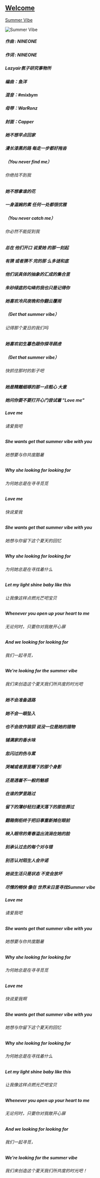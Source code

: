## [Welcome  ](https://zkeq.github.io/zkeq/%C2%B7index.htm)

[Summer Vibe](https://music.163.com/#/song?id=570336496)



![Summer Vibe](http://p1.music.126.net/ftFQfaDvkb7SGa1JY3_OpA==/109951163326913224.jpg "Summer Vibe")

##### 作曲 : NINEONE
##### 作词 : NINEONE
##### Lazyair氛子研究事物所
##### 编曲：鱼洋
##### 混音：#mixbym
##### 母带：WarRonz
##### 封面：Capper

##### 她不想早点回家
##### 漫长漆黑的路 每走一步都好拖沓
##### （You never find me）
###### 你绝找不到我
##### 她不想拿谁的花

##### 一身温婉的素 任何一处都很优雅

##### （You never catch me）
###### 你必然不能捉到我
##### 总在 他们开口 说爱她 的那一刻起

##### 有猜 或者猜不 完的那 么多谜和底

##### 他们说具体的抽象的汇成的集合里

##### 朱砂绿底的勾绛的我也只是记得你

##### 她喜欢冷风夜晚和你翻云覆雨

##### （Get that summer vibe）
###### 记得那个夏日的我们吗
##### 她喜欢初生暮色跟你探寻顾虑

##### （Get that summer vibe）
###### 快抓住那时的影子吧
##### 她是精雕细琢的那一点粗心 大意

##### 她问你要不要打开心门尝试着 "Love me"


##### Love me
###### 请爱我吧
##### She wants get that summer vibe with you
###### 她想要与你共度酷暑
##### Why she looking for looking for
###### 为何她总是在寻寻觅觅
##### Love me
###### 快说爱我
##### She wants get that summer vibe with you
###### 她想与你留下这个夏天的回忆
##### Why she looking for looking for
###### 为何她总是在寻找着什么
##### Let my light shine baby like this
###### 让我像这样点燃光芒吧宝贝
##### Whenever you open up your heart to me
###### 无论何时，只要你对我敞开心扉
##### And we looking for looking for
###### 我们一起寻觅，
##### We're looking for the summer vibe
###### 我们来创造这个夏天我们所共度的时光吧

##### 她不会准备退路

##### 她不会一眼坠入

##### 也不会故作狼狈 说没一位是她的猎物

##### 铺满家的香水味

##### 忽闪过的伤与累

##### 哭喊或者房里睡下的那个身影

##### 还是透着不一般的魅惑

##### 在谁的梦里路过

##### 留下的薄纱轻扫漫天落下的那些罪过

##### 翻箱倒柜终于把旧事重新摊在眼前

##### 映入眼帘的青春溢出流淌在她的脸

##### 别承认过去的每个对与错

##### 别否认对陌生人会许诺

##### 她说生活只是状态 不变会放坏

##### 尽情的畅快 像在 世界末日里寻找Summer vibe


##### Love me
###### 请爱我吧
##### She wants get that summer vibe with you
###### 她想要与你共度酷暑
##### Why she looking for looking for
###### 为何她总是在寻寻觅觅
##### Love me
###### 快说爱我啊
##### She wants get that summer vibe with you
###### 她想与你留下这个夏天的回忆
##### Why she looking for looking for
###### 为何她总是在寻找着什么
##### Let my light shine baby like this
###### 让我像这样点燃光芒吧宝贝
##### Whenever you open up your heart to me
###### 无论何时，只要你对我敞开心扉
##### And we looking for looking for
###### 我们一起寻觅，
##### We're looking for the summer vibe
###### 我们来创造这个夏天我们所共度的时光吧！






<audio id="bgmMusic" src="http://music.163.com/song/media/outer/url?id=570336496.mp3" preload="auto" type="audio/mp3" autoplay loop></audio>
